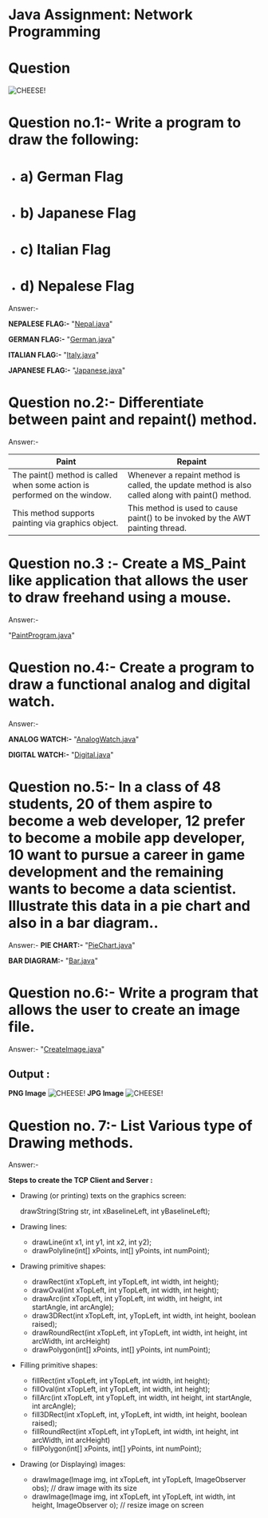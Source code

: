 # Java Assignment: Network Programming 

# Question

![CHEESE!](graphics.png)

# Question no.1:- Write a program to draw the following:
- # a) German Flag
- # b) Japanese Flag
- # c) Italian Flag
- # d) Nepalese Flag

Answer:-

**NEPALESE FLAG:-** "[Nepal.java](https://github.com/dhunganaPradeep/Java/blob/main/Assignments/Graphics/Nepal.java)"

**GERMAN FLAG:-** "[German.java](https://github.com/dhunganaPradeep/Java/blob/main/Assignments/Graphics/German.java)"

**ITALIAN FLAG:-** "[Italy.java](https://github.com/dhunganaPradeep/Java/blob/main/Assignments/Graphics/Italy.java)"

**JAPANESE FLAG:-** "[Japanese.java](https://github.com/dhunganaPradeep/Java/blob/main/Assignments/Graphics/Japanese.java)"

# Question no.2:- Differentiate between paint and repaint() method.

Answer:-


 | Paint  | Repaint |
| ------------- | ------------- |
|The paint() method is called when some action is performed on the window. |Whenever a repaint method is called, the update method is also called along with paint() method. |
|This method supports painting via graphics object. | This method is used to cause paint() to be invoked by the AWT painting thread.|



# Question no.3 :- Create a MS_Paint like application that allows the user to draw freehand using a mouse.

Answer:-

 "[PaintProgram.java](https://github.com/dhunganaPradeep/Java/blob/main/Assignments/Graphics/PaintProgram.java)"  


# Question no.4:-  Create a program to draw a functional analog and digital watch.

Answer:- 

**ANALOG WATCH:-** "[AnalogWatch.java](https://github.com/dhunganaPradeep/Java/blob/main/Assignments/Graphics/AnalogWatch.java)"

**DIGITAL WATCH:-** "[Digital.java](https://github.com/dhunganaPradeep/Java/blob/main/Assignments/Graphics/Digital.java)"

  
# Question no.5:-   In a class of 48 students, 20 of them aspire to become a web developer, 12 prefer to become a mobile app developer, 10 want to pursue a career in game development and the remaining wants to become a data scientist. Illustrate this data in a pie chart and also in a bar diagram..

Answer:- 
**PIE CHART:-** "[PieChart.java](https://github.com/dhunganaPradeep/Java/blob/main/Assignments/Graphics/PieChart.java)"

**BAR DIAGRAM:-** "[Bar.java](https://github.com/dhunganaPradeep/Java/blob/main/Assignments/Graphics/Bar.java)"

# Question no.6:- Write a program that allows the user to create an image file.


Answer:- "[CreateImage.java](https://github.com/dhunganaPradeep/Java/blob/main/Assignments/Graphics/CreateImage.java)"

## Output :
   **PNG Image** ![CHEESE!](mydrawing.png)
   **JPG Image** ![CHEESE!](mydrawing.jpg)


# Question no. 7:- List Various type of Drawing methods.

Answer:-

**Steps to create the TCP Client and Server :**

- Drawing (or printing) texts on the graphics screen:

   drawString(String str, int xBaselineLeft, int yBaselineLeft);

- Drawing lines:
   - drawLine(int x1, int y1, int x2, int y2);
   - drawPolyline(int[] xPoints, int[] yPoints, int numPoint);

- Drawing primitive shapes:
   - drawRect(int xTopLeft, int yTopLeft, int width, int height);
   - drawOval(int xTopLeft, int yTopLeft, int width, int height);
   - drawArc(int xTopLeft, int yTopLeft, int width, int height, int startAngle, int arcAngle);
   - draw3DRect(int xTopLeft, int, yTopLeft, int width, int height, boolean raised);
   - drawRoundRect(int xTopLeft, int yTopLeft, int width, int height, int arcWidth, int arcHeight)
   - drawPolygon(int[] xPoints, int[] yPoints, int numPoint);

- Filling primitive shapes:
   - fillRect(int xTopLeft, int yTopLeft, int width, int height);
   - fillOval(int xTopLeft, int yTopLeft, int width, int height);
   - fillArc(int xTopLeft, int yTopLeft, int width, int height, int startAngle, int arcAngle);
   - fill3DRect(int xTopLeft, int, yTopLeft, int width, int height, boolean raised);
   - fillRoundRect(int xTopLeft, int yTopLeft, int width, int height, int arcWidth, int arcHeight)
   - fillPolygon(int[] xPoints, int[] yPoints, int numPoint);
 
- Drawing (or Displaying) images:
   - drawImage(Image img, int xTopLeft, int yTopLeft, ImageObserver obs);  // draw image with its size
   - drawImage(Image img, int xTopLeft, int yTopLeft, int width, int height, ImageObserver o);  // resize image on screen
